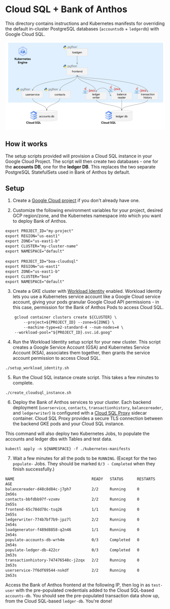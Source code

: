 
# Cloud SQL + Bank of Anthos 

This directory contains instructions and Kubernetes manifests for overriding the default in-cluster PostgreSQL databases (`accountsdb` + `ledgerdb`) with Google Cloud SQL. 

![diagram](arch.png)

## How it works 

The setup scripts provided will provision a Cloud SQL instance in your Google Cloud Project. The script will then create two databases - one for the **accounts DB**, one for the **ledger DB**. This replaces the two separate PostgreSQL StatefulSets used in Bank of Anthos by default. 


## Setup 

1. Create a [Google Cloud project](https://cloud.google.com/resource-manager/docs/creating-managing-projects) if you don't already have one. 

2. Customize the following environment variables for your project, desired GCP region/zone, and the Kubernetes namespace into which you want to deploy Bank of Anthos.

```
export PROJECT_ID="my-project"
export REGION="us-east1"
export ZONE="us-east1-b" 
export CLUSTER="my-cluster-name"
export NAMESPACE="default"

export PROJECT_ID="boa-cloudsql"
export REGION="us-east1"
export ZONE="us-east1-b" 
export CLUSTER="boa"
export NAMESPACE="default"
```

3. Create a GKE cluster with [Workload Identity](https://cloud.google.com/kubernetes-engine/docs/how-to/workload-identity#overview) enabled. Workload Identity lets you use a Kubernetes service account like a Google Cloud service account, giving your pods granular Google Cloud API permissions - in this case, permission for the Bank of Anthos Pods to access Cloud SQL. 

```
	gcloud container clusters create ${CLUSTER} \
		--project=${PROJECT_ID} --zone=${ZONE} \
		--machine-type=e2-standard-4 --num-nodes=4 \
    --workload-pool="${PROJECT_ID}.svc.id.goog"
```

4. Run the Workload Identity setup script for your new cluster. This script creates a Google Service Account (GSA) and Kubernetes Service Account (KSA), associates them together, then grants the service account permission to access Cloud SQL. 

```
./setup_workload_identity.sh
```

5. Run the Cloud SQL instance create script. This takes a few minutes to complete. 

```
./create_cloudsql_instance.sh 
```
6. Deploy the Bank of Anthos services to your cluster. Each backend deployment (`userservice`, `contacts`, `transactionhistory`, `balancereader`, and `ledgerwriter`) is configured with a [Cloud SQL Proxy](https://cloud.google.com/sql/docs/mysql/sql-proxy#what_the_proxy_provides) sidecar container. Cloud SQL Proxy provides a secure TLS connection between the backend GKE pods and your Cloud SQL instance. 

This command will also deploy two Kubernetes Jobs, to populate the accounts and ledger dbs with Tables and test data. 


```
kubectl apply -n ${NAMESPACE} -f ./kubernetes-manifests 
```

7. Wait a few minutes for all the pods to be `RUNNING`. (Except for the two `populate-` Jobs. They should be marked `0/3 - Completed` when they finish successfully.) 

```
NAME                                  READY   STATUS      RESTARTS   AGE
balancereader-d48c8d84c-j7ph7         2/2     Running     0          2m56s
contacts-bbfdbb97f-vzxmv              2/2     Running     0          2m55s
frontend-65c78dd78c-tsq26             1/1     Running     0          2m55s
ledgerwriter-774b7bf7b9-jpz7l         2/2     Running     0          2m54s
loadgenerator-f489d8858-q2n46         1/1     Running     0          2m54s
populate-accounts-db-wrh4m            0/3     Completed   0          2m54s
populate-ledger-db-422cr              0/3     Completed   0          2m53s
transactionhistory-747476548c-j2zqx   2/2     Running     0          2m53s
userservice-7f6df69544-nskdf          2/2     Running     0          2m53s
```

Access the Bank of Anthos frontend at the following IP, then log in as `test-user` with the pre-populated credentials added to the Cloud SQL-based `accounts-db`. You should see the pre-populated transaction data show up, from the Cloud SQL-based `ledger-db`. You're done! 
